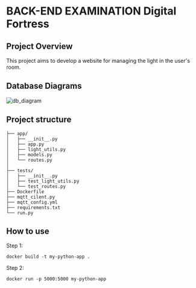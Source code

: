 # BACK-END EXAMINATION Digital Fortress

## Project Overview
This project aims to develop a website for managing the light in the user's room.

## Database Diagrams
![db_diagram](https://github.com/tdbui1209/Backend-Examination-5---Didital-Fortress/assets/72682397/c01b88e5-279e-42a3-ba74-e80a55c835c9)

## Project structure
```
├── app/
│   ├── __init__.py
│   ├── app.py
│   ├── light_utils.py
│   ├── models.py
│   └── routes.py
│
├── tests/
│   ├── __init__.py
│   ├── test_light_utils.py
│   └── test_routes.py
├── Dockerfile
├── mqtt_cilent.py
├── mqtt_config.yml
├── requirements.txt
└── run.py
```

## How to use
Step 1:
```
docker build -t my-python-app .
```
Step 2:
```
docker run -p 5000:5000 my-python-app
```
